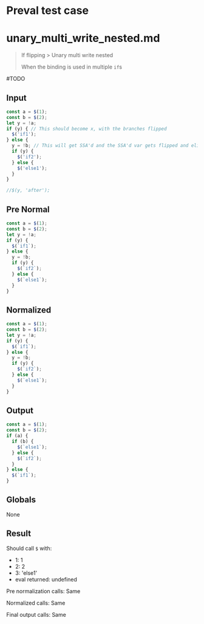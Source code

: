 # Preval test case

# unary_multi_write_nested.md

> If flipping > Unary multi write nested
>
> When the binding is used in multiple `if`s

#TODO

## Input

`````js filename=intro
const a = $(1);
const b = $(2);
let y = !a;
if (y) { // This should become x, with the branches flipped
  $('if1');
} else {
  y = !b; // This will get SSA'd and the SSA'd var gets flipped and eliminated
  if (y) {
    $('if2');
  } else {
    $('else1');
  }
}

//$(y, 'after');
`````

## Pre Normal

`````js filename=intro
const a = $(1);
const b = $(2);
let y = !a;
if (y) {
  $(`if1`);
} else {
  y = !b;
  if (y) {
    $(`if2`);
  } else {
    $(`else1`);
  }
}
`````

## Normalized

`````js filename=intro
const a = $(1);
const b = $(2);
let y = !a;
if (y) {
  $(`if1`);
} else {
  y = !b;
  if (y) {
    $(`if2`);
  } else {
    $(`else1`);
  }
}
`````

## Output

`````js filename=intro
const a = $(1);
const b = $(2);
if (a) {
  if (b) {
    $(`else1`);
  } else {
    $(`if2`);
  }
} else {
  $(`if1`);
}
`````

## Globals

None

## Result

Should call `$` with:
 - 1: 1
 - 2: 2
 - 3: 'else1'
 - eval returned: undefined

Pre normalization calls: Same

Normalized calls: Same

Final output calls: Same
